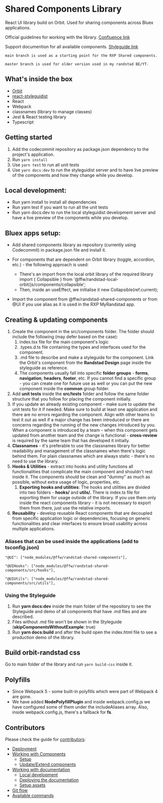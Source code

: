 # Shared Components Library

React UI library build on Orbit. Used for sharing components across Bluex applications.

Official guidelines for working with the library. [Confluence link](https://global-confluence.randstadservices.com/display/RXP/Component+Libraries)

Support documention for all available components. [Styleguide link](https://bluex-shared-components-docs-main.netlify.app/)

`main branch is used as a starting point for the RXP Shared components.`

`master branch is used for older version used in my randstad BE/YT.`

## What's inside the box

- [Orbit](https://randstad.design/)
- [react-styleguidist](https://react-styleguidist.js.org/)
- React
- Webpack
- classnames (library to manage classes)
- Jest & React testing library
- Typescript

## Getting started

1. Add the codecommit repository as package.json dependency to the project's application.
2. Run ``yarn install``
3. Use ``yarn test`` to run all unit tests
4. Use ``yarn docs:dev`` to run the styleguidist server and to have live preview of the components and how they change while you develop.

## Local development:
- Run yarn install to install all dependencies
- Run yarn test if you want to run all the unit tests
- Run yarn docs:dev to run the local styleguidist development server and have a live preview of the components while you develop.


## Bluex apps setup:
- Add shared components library as repository (currently using Codecommit) in package.json file and install it.

- For components that are dependent on Orbit library (toggle, accordion, etc.) - the following approach is used:
  - There's an import from the local orbit library of the required library 
import { Collapsible } from '@ffw/randstad-local-orbit/js/components/collapsible';
  - Then, inside an useEffect, we initialise it
new Collapsible(ref.current);

- Import the component from @ffw/randstad-shared-components or from @UI if you use alias as it is used in the RXP MyRandstad app.

## Creating & updating components

1.  Create the component in the src/components folder. The folder should include the following (may defer based on the case):  
      1.  index.tsx file for the main component's logic
      2.  <ComponentName>.types.d.ts file containing the types and interfaces used for the component.
      3.  <ComponentName>.md file to describe and make a styleguide for the component. Link the Orbit's component from the  **Randstad Design**  page inside the styleguide as reference.
      4.  The components usually fall into specific  **folder**  **groups**  -  **forms**,  **navigation**,  **headers**,  **footer**, etc. If you cannot find a specific group - you can create one for future use as well or you can put the new component inside the  **common**  group folder.
2.  Add  **unit tests**  inside the  **src/__tests__**  folder and follow the same folder structure that you follow for placing the component initially.
3.  If you update an already existing component - make sure to update the unit tests for it if needed. Make sure to build at least one application and there are no errors regarding the component. Align with other teams to test it out as well if a major change has been introduced or there are concerns regarding the running of the new changes introduced by you. When a component is introduced by a team - when this component gets updated from another team and the change is functional -  **cross-review**  is required by the same team that has developed it initially.
4.  **Classnames**  - it's preferable to use the classnames library for better readability and management of the classnames when there's logic behind them. For plain classnames which are always static - there's no need to use the library.
5.  **Hooks & Utilities**  - extract into hooks and utility functions all functionalities that complicate the main component and shouldn't rest inside it. The components should be clean and "dummy" as much as possible, without extra usage of logic, properties, etc.
    1.  **Exporting hooks and utilities**: The hooks and utilities are divided into two folders -  **hooks/**  and  **utils/.**  There is index.ts file for exporting them for usage outside of the library. If you use them only inside the react components library - it is not necessary to export them from there, just use the relative imports.
6.  **Reusability**  - develop reusable React components that are decoupled from specific application logic or dependencies, focusing on generic functionalities and clear interfaces to ensure broad usability across multiple applications.

### **Aliases that can be used inside the applications (add to tsconfig.json)**

``"@UI": ["node_modules/@ffw/randstad-shared-components"],``

``"@UIHooks": ["node_modules/@ffw/randstad-shared-components/src/hooks"],``  

``"@UIUtils": ["node_modules/@ffw/randstad-shared-components/src/utils"],``
### **Using the Styleguide**

1.  Run  **yarn docs:dev**  inside the main folder of the repository to see the Styleguide and demo of all components that have .md files and are described.
2. Files without .md file won't be shown in the Styleguide (**skipComponentsWithoutExample**: true)
3. Run **yarn docs:build** and after the build open the index.html file to see a production demo of the library.

## Build orbit-randstad css
Go to main folder of the library and run `yarn build-css` inside it.

## Polyfills
- Since Webpack 5 - some built-in polyfills which were part of Webpack 4 are gone. 
- We have added **NodePolyfillPlugin** and inside webpack.config.js we have configured some of them under the includeAliases array. Also, inside webpack.config.js, there's a fallback for **fs**.

## Contributors
Please check the guide for [contributors](https://gitlab.workingpropeople.com/randstad-bluex/git-df-prd-bluex-lib-react-components/-/blob/dev/CONTRIBUTORS.md):

- [Deployment](https://gitlab.workingpropeople.com/randstad-bluex/git-df-prd-bluex-lib-react-components/-/blob/dev/CONTRIBUTORS.md#deployment)
- [Working with Components](https://gitlab.workingpropeople.com/randstad-bluex/git-df-prd-bluex-lib-react-components/-/blob/dev/CONTRIBUTORS.md#working-with-components)
  - [Setup](https://gitlab.workingpropeople.com/randstad-bluex/git-df-prd-bluex-lib-react-components/-/blob/dev/CONTRIBUTORS.md#setup)
  - [Update/Extend components](https://gitlab.workingpropeople.com/randstad-bluex/git-df-prd-bluex-lib-react-components/-/blob/dev/CONTRIBUTORS.md#updateextend-components)
- [Working with documentation](https://gitlab.workingpropeople.com/randstad-bluex/git-df-prd-bluex-lib-react-components/-/blob/dev/CONTRIBUTORS.md#working-with-documentation)
  - [Local development](https://gitlab.workingpropeople.com/randstad-bluex/git-df-prd-bluex-lib-react-components/-/blob/dev/CONTRIBUTORS.md#local-development)
  - [Deploying the documentation](https://gitlab.workingpropeople.com/randstad-bluex/git-df-prd-bluex-lib-react-components/-/blob/dev/CONTRIBUTORS.md#deploying-the-documentation)
  - [Setup assets](https://gitlab.workingpropeople.com/randstad-bluex/git-df-prd-bluex-lib-react-components/-/blob/dev/CONTRIBUTORS.md#setup-assets)
- [Git flow](https://gitlab.workingpropeople.com/randstad-bluex/git-df-prd-bluex-lib-react-components/-/blob/dev/CONTRIBUTORS.md#git-flow)
- [Available commands](https://gitlab.workingpropeople.com/randstad-bluex/git-df-prd-bluex-lib-react-components/-/blob/dev/CONTRIBUTORS.md#available-commands)

